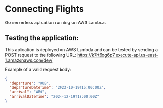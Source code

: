 # Connecting Flights

Go serverless aplication running on AWS Lambda.

## Testing the application:

This aplication is deployed on AWS Lambda and can be tested by sending a POST request to the following URL:
https://k7rt6og6p7.execute-api.us-east-1.amazonaws.com/dev/

Example of a valid request body:
```json
{
  "departure": "DUB",
  "departureDateTime": "2023-10-19T15:00:00Z",
  "arrival": "WRO",
  "arrivalDateTime": "2024-12-19T18:00:00Z"
}
```
